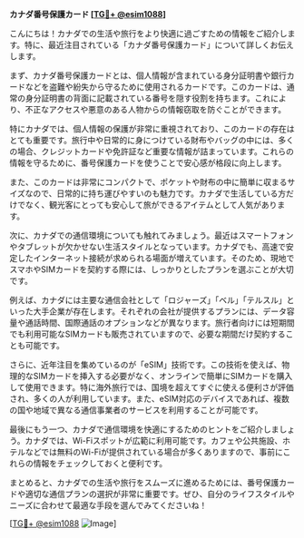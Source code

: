 **カナダ番号保護カード [[TG💪+ @esim1088](https://t.me/s/esim1088)]**

こんにちは！カナダでの生活や旅行をより快適に過ごすための情報をご紹介します。特に、最近注目されている「カナダ番号保護カード」について詳しくお伝えします。

まず、カナダ番号保護カードとは、個人情報が含まれている身分証明書や銀行カードなどを盗難や紛失から守るために使用されるカードです。このカードは、通常の身分証明書の背面に記載されている番号を隠す役割を持ちます。これにより、不正なアクセスや悪意のある人物からの情報窃取を防ぐことができます。

特にカナダでは、個人情報の保護が非常に重視されており、このカードの存在はとても重要です。旅行中や日常的に身につけている財布やバッグの中には、多くの場合、クレジットカードや免許証など重要な情報が詰まっています。これらの情報を守るために、番号保護カードを使うことで安心感が格段に向上します。

また、このカードは非常にコンパクトで、ポケットや財布の中に簡単に収まるサイズなので、日常的に持ち運びやすいのも魅力です。カナダで生活している方だけでなく、観光客にとっても安心して旅ができるアイテムとして人気があります。

次に、カナダでの通信環境についても触れてみましょう。最近はスマートフォンやタブレットが欠かせない生活スタイルとなっています。カナダでも、高速で安定したインターネット接続が求められる場面が増えています。そのため、現地でスマホやSIMカードを契約する際には、しっかりとしたプランを選ぶことが大切です。

例えば、カナダには主要な通信会社として「ロジャーズ」「ベル」「テルスル」といった大手企業が存在します。それぞれの会社が提供するプランには、データ容量や通話時間、国際通話のオプションなどが異なります。旅行者向けには短期間でも利用可能なSIMカードも販売されていますので、必要な期間だけ契約することも可能です。

さらに、近年注目を集めているのが「eSIM」技術です。この技術を使えば、物理的なSIMカードを挿入する必要がなく、オンラインで簡単にSIMカードを購入して使用できます。特に海外旅行では、国境を超えてすぐに使える便利さが評価され、多くの人が利用しています。また、eSIM対応のデバイスであれば、複数の国や地域で異なる通信事業者のサービスを利用することが可能です。

最後にもう一つ、カナダで通信環境を快適にするためのヒントをご紹介しましょう。カナダでは、Wi-Fiスポットが広範に利用可能です。カフェや公共施設、ホテルなどでは無料のWi-Fiが提供されている場合が多くありますので、事前にこれらの情報をチェックしておくと便利です。

まとめると、カナダでの生活や旅行をスムーズに進めるためには、番号保護カードや適切な通信プランの選択が非常に重要です。ぜひ、自分のライフスタイルやニーズに合わせて最適な手段を選んでみてくださいね！

[[TG💪+ @esim1088](https://t.me/s/esim1088) ![Image](https://i.postimg.cc/Y0z9fWf4/image.png)]